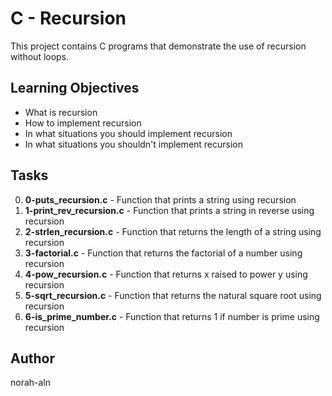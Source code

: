 # C - Recursion

This project contains C programs that demonstrate the use of recursion without loops.

## Learning Objectives
- What is recursion
- How to implement recursion
- In what situations you should implement recursion
- In what situations you shouldn't implement recursion

## Tasks

0. **0-puts_recursion.c** - Function that prints a string using recursion
1. **1-print_rev_recursion.c** - Function that prints a string in reverse using recursion
2. **2-strlen_recursion.c** - Function that returns the length of a string using recursion
3. **3-factorial.c** - Function that returns the factorial of a number using recursion
4. **4-pow_recursion.c** - Function that returns x raised to power y using recursion
5. **5-sqrt_recursion.c** - Function that returns the natural square root using recursion
6. **6-is_prime_number.c** - Function that returns 1 if number is prime using recursion

## Author
norah-aln
